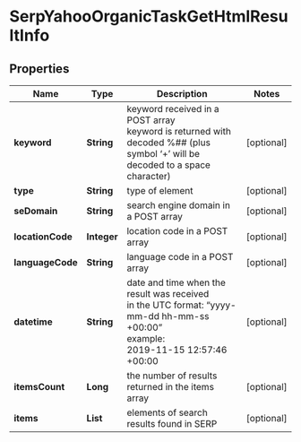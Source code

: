 # SerpYahooOrganicTaskGetHtmlResultInfo


## Properties

| Name | Type | Description | Notes |
|------------ | ------------- | ------------- | -------------|
**keyword** | **String** | keyword received in a POST array<br>keyword is returned with decoded %## (plus symbol ‘+’ will be decoded to a space character) |[optional]|
**type** | **String** | type of element |[optional]|
**seDomain** | **String** | search engine domain in a POST array |[optional]|
**locationCode** | **Integer** | location code in a POST array |[optional]|
**languageCode** | **String** | language code in a POST array |[optional]|
**datetime** | **String** | date and time when the result was received<br>in the UTC format: “yyyy-mm-dd hh-mm-ss +00:00”<br>example:<br>2019-11-15 12:57:46 +00:00 |[optional]|
**itemsCount** | **Long** | the number of results returned in the items array |[optional]|
**items** | **List<SerpHtmlItemInfo>** | elements of search results found in SERP |[optional]|